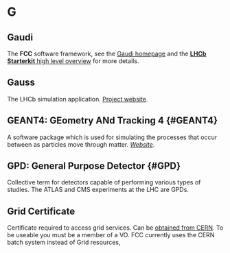 # G


## Gaudi

The **FCC** software framework, see the [Gaudi homepage](http://gaudi.web.cern.ch/gaudi/) and the [**LHCb Starterkit** high level overview](https://HEP-FCC.github.io/starterkit-lessons/first-analysis-steps/davinci.html) for more details.

## Gauss

The LHCb simulation application. [Project website](http://HEP-FCCdoc.web.cern.ch/HEP-FCCdoc/gauss/).

## GEANT4: GEometry ANd Tracking 4 {#GEANT4}

A software package which is used for simulating the processes that occur between as particles move through matter.
[_Website_](https://geant4.web.cern.ch/).



## GPD: General Purpose Detector {#GPD}

Collective term for detectors capable of performing various types of studies.
The ATLAS and CMS experiments at the LHC are GPDs.


## Grid Certificate

Certificate required to access grid services. Can be [obtained from CERN](https://ca.cern.ch/ca/). To be useable you must be a member of a VO. FCC currently uses the CERN batch system instead of Grid resources,

